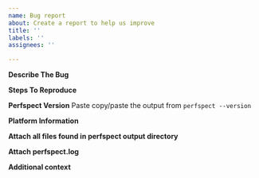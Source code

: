 ```yaml
---
name: Bug report
about: Create a report to help us improve
title: ''
labels: ''
assignees: ''

---
```


**Describe The Bug**


**Steps To Reproduce**


**Perfspect Version**
Paste copy/paste the output from `perfspect --version`


**Platform Information**


**Attach all files found in perfspect output directory**


**Attach perfspect.log**


**Additional context**

